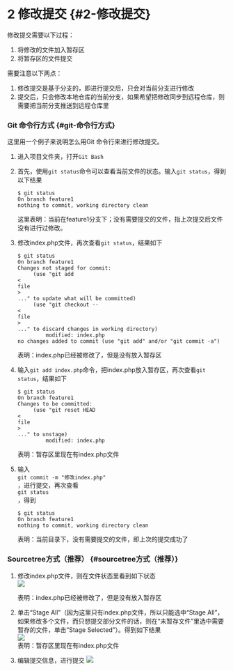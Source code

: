# 2 修改提交 {#2-修改提交}

修改提交需要以下过程：

1. 将修改的文件加入暂存区
2. 将暂存区的文件提交

需要注意以下两点：

1. 修改提交是基于分支的，即进行提交后，只会对当前分支进行修改
2. 提交后，只会修改本地仓库的当前分支，如果希望把修改同步到远程仓库，则需要把当前分支推送到远程仓库里

### Git 命令行方式 {#git-命令行方式}

这里用一个例子来说明怎么用Git 命令行来进行修改提交。

1. 进入项目文件夹，打开`Git Bash`

2. 首先，使用`git status`命令可以查看当前文件的状态。输入`git status`，得到以下结果

   ```
   $ git status
   On branch feature1
   nothing to commit, working directory clean
   ```

   这里表明：当前在feature1分支下；没有需要提交的文件，指上次提交后文件没有进行过修改。

3. 修改index.php文件，再次查看`git status`，结果如下

   ```
   $ git status
   On branch feature1
   Changes not staged for commit:
        (use "git add 
   <
   file
   >
   ..." to update what will be committed)
        (use "git checkout -- 
   <
   file
   >
   ..." to discard changes in working directory)
            modified: index.php
   no changes added to commit (use "git add" and/or "git commit -a")
   ```

   表明：index.php已经被修改了，但是没有放入暂存区

4. 输入`git add index.php`命令，把index.php放入暂存区，再次查看`git status`，结果如下

   ```
   $ git status
   On branch feature1
   Changes to be committed:
        (use "git reset HEAD 
   <
   file
   >
   ..." to unstage)
            modified: index.php
   ```

   表明：暂存区里现在有index.php文件

5. 输入  
   `git commit -m "修改index.php"`  
   ，进行提交，再次查看  
   `git status`  
   ，得到

   ```
   $ git status
   On branch feature1
   nothing to commit, working directory clean
   ```

   表明：当前目录下，没有需要提交的文件，即上次的提交成功了

### Sourcetree方式（推荐） {#sourcetree方式（推荐）}

1. 修改index.php文件，则在文件状态里看到如下状态  
   ![](https://albertlin1102.gitbooks.io/sc_git_guide/content/assets/shotcut24.png)

   表明：index.php已经被修改了，但是没有放入暂存区

2. 单击“Stage All”（因为这里只有index.php文件，所以只能选中“Stage All”，如果修改多个文件，而只想提交部分文件的话，则在“未暂存文件”里选中需要暂存的文件，单击“Stage Selected”）。得到如下结果  
   ![](https://albertlin1102.gitbooks.io/sc_git_guide/content/assets/shotcut25.png)  
   表明：暂存区里现在有index.php文件

3. 编辑提交信息，进行提交
   ![](https://albertlin1102.gitbooks.io/sc_git_guide/content/assets/shotcut26.png)



